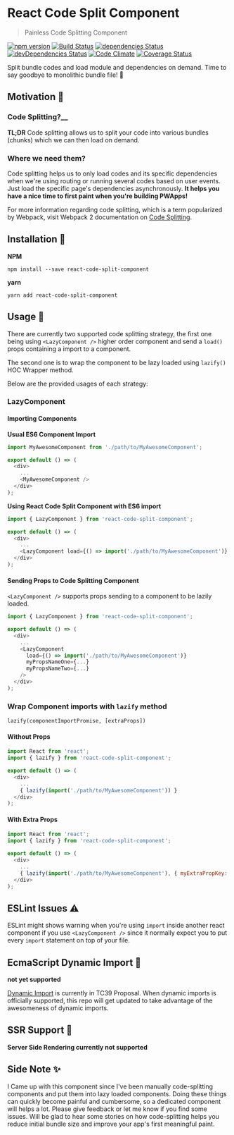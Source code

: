 # React Code Split Component
> Painless Code Splitting Component

[![npm version](https://badge.fury.io/js/react-code-split-component.svg)](https://badge.fury.io/js/react-code-split-component)
[![Build Status](https://travis-ci.org/adhywiranata/react-code-split-component.svg?branch=master)](https://travis-ci.org/adhywiranata/react-code-split-component)
[![dependencies Status](https://david-dm.org/adhywiranata/react-code-split-component/status.png)](https://david-dm.org/adhywiranata/react-code-split-component)
[![devDependencies Status](https://david-dm.org/adhywiranata/react-code-split-component/dev-status.svg)](https://david-dm.org/adhywiranata/react-code-split-component?type=dev)
[![Code Climate](https://codeclimate.com/github/adhywiranata/react-code-split-component/badges/gpa.svg)](https://codeclimate.com/github/adhywiranata/react-code-split-component)
[![Coverage Status](https://coveralls.io/repos/github/adhywiranata/react-code-split-component/badge.svg?branch=master)](https://coveralls.io/github/adhywiranata/react-code-split-component?branch=master)

Split bundle codes and load module and dependencies on demand. Time to say goodbye to monolithic bundle file! 👋

## Motivation 💪

### Code Splitting?__

__TL;DR__
Code splitting allows us to split your code into various bundles (chunks) which we can then load on demand.

### Where we need them?

Code splitting helps us to only load codes and its specific dependencies when we're using routing or running several codes based on user events. Just load the specific page's dependencies asynchronously. __It helps you have a nice time to first paint when you're building PWApps!__

For more information regarding code splitting, which is a term popularized by Webpack, visit Webpack 2 documentation on [Code Splitting](https://webpack.js.org/guides/code-splitting-async/).

## Installation 👷
**NPM**
```
npm install --save react-code-split-component
```
**yarn**
```
yarn add react-code-split-component
```

## Usage 🔧
There are currently two supported code splitting strategy, the first one being using ``<LazyComponent />`` higher order component and send a ``load()`` props containing a import to a component.

The second one is to wrap the component to be lazy loaded using ``lazify()`` HOC Wrapper method.

Below are the provided usages of each strategy:

### LazyComponent

#### Importing Components

__Usual ES6 Component Import__

```javascript
import MyAwesomeComponent from './path/to/MyAwesomeComponent';

export default () => (
  <div>
    ...
    <MyAwesomeComponent />
  </div>
);
```

__Using React Code Split Component with ES6 import__

```javascript
import { LazyComponent } from 'react-code-split-component';

export default () => (
  <div>
    ...
    <LazyComponent load={() => import('./path/to/MyAwesomeComponent')} />
  </div>
);
```

#### Sending Props to Code Splitting Component
``<LazyComponent />`` supports props sending to a component to be lazily loaded.

```javascript
import { LazyComponent } from 'react-code-split-component';

export default () => (
  <div>
    ...
    <LazyComponent
      load={() => import('./path/to/MyAwesomeComponent')}
      myPropsNameOne={...}
      myPropsNameTwo={...}
    />
  </div>
);
```

### Wrap Component imports with ``lazify`` method

``
lazify(componentImportPromise, [extraProps])
``

#### Without Props
```javascript
import React from 'react';
import { lazify } from 'react-code-split-component';

export default () => (
  <div>
    ...
    { lazify(import('./path/to/MyAwesomeComponent')) }
  </div>
);
```

#### With Extra Props
```javascript
import React from 'react';
import { lazify } from 'react-code-split-component';

export default () => (
  <div>
    ...
    { lazify(import('./path/to/MyAwesomeComponent'), { myExtraPropKey: 'hi!'}) }
  </div>
);
```

## ESLint Issues ⚠️
ESLint might shows warning when you're using ``import`` inside another react component if you use ``<LazyComponent />`` since it normally expect you to put every ``import`` statement on top of your file.

## EcmaScript Dynamic Import 🎵

**not yet supported**

[Dynamic Import](https://github.com/tc39/proposal-dynamic-import) is currently in TC39 Proposal. When dynamic imports is officially supported, this repo will get updated to take advantage of the awesomeness of dynamic imports.

## SSR Support 🔬

**Server Side Rendering currently not supported**

## Side Note ✨

I Came up with this component since I've been manually code-splitting components and put them into lazy loaded components. Doing these things can quickly become painful and cumbersome, so a dedicated component will helps a lot. Please give feedback or let me know if you find some issues. Will be glad to hear some stories on how code-splitting helps you reduce initial bundle size and improve your app's first meaningful paint.
